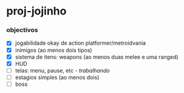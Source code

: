 # proj-jojinho

### objectivos

- [x] jogabilidade okay de action platformer/metroidvania
- [x] inimigos (ao menos dois tipos)
- [x] sistema de itens: weapons (ao menos duas melee e uma ranged)
- [x] HUD
- [ ] telas: menu, pause, etc _- trabalhando_
- [ ] estagios simples (ao menos dois)
- [ ] boss
